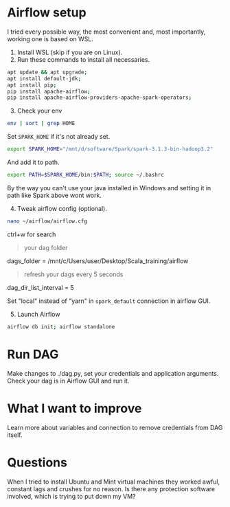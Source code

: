 # Airflow setup
I tried every possible way, the most convenient and, most importantly, working one is based on WSL.
1. Install WSL (skip if you are on Linux).
2. Run these commands to install all necessaries.

```bash
apt update && apt upgrade;
apt install default-jdk;
apt install pip;
pip install apache-airflow;
pip install apache-airflow-providers-apache-spark-operators;
```

3. Check your env
```bash
env | sort | grep HOME
```
Set `SPARK_HOME` if it's not already set.
```bash
export SPARK_HOME="/mnt/d/software/Spark/spark-3.1.3-bin-hadoop3.2"
```
And add it to path.
```bash
export PATH=$SPARK_HOME/bin:$PATH; source ~/.bashrc
```
By the way you can't use your java installed in Windows and setting it in path like Spark above wont work.


4. Tweak airflow config (optional).

```bash
nano ~/airflow/airflow.cfg
```
ctrl+w for search
> your dag folder

dags_folder = /mnt/c/Users/user/Desktop/Scala_training/airflow
> refresh your dags every 5 seconds

dag_dir_list_interval = 5

Set "local" instead of "yarn" in `spark_default` connection in airflow GUI.

5. Launch Airflow
```bash
airflow db init; airflow standalone
```

# Run DAG
Make changes to ./dag.py, set your credentials and application arguments.  
Check your dag is in Airflow GUI and run it.

# What I want to improve
Learn more about variables and connection to remove credentials from DAG itself.

# Questions
When I tried to install Ubuntu and Mint virtual machines they worked awful, constant lags and crushes
for no reason. Is there any protection software involved, which is trying to put down my VM?

